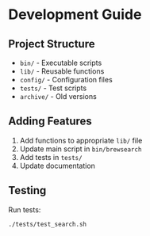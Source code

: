 # Development Guide

## Project Structure

- `bin/` - Executable scripts
- `lib/` - Reusable functions
- `config/` - Configuration files
- `tests/` - Test scripts
- `archive/` - Old versions

## Adding Features

1. Add functions to appropriate `lib/` file
2. Update main script in `bin/brewsearch`
3. Add tests in `tests/`
4. Update documentation

## Testing

Run tests:
```bash
./tests/test_search.sh
```
